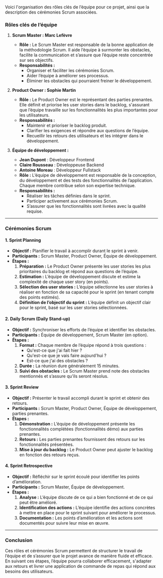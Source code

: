 
Voici l'organisation des rôles clés de l’équipe pour ce projet, ainsi que la description des cérémonies Scrum associées.

### Rôles clés de l’équipe

1. **Scrum Master : Marc Lefèvre**  
   - **Rôle :** Le Scrum Master est responsable de la bonne application de la méthodologie Scrum. Il aide l’équipe à surmonter les obstacles, facilite la communication et s’assure que l’équipe reste concentrée sur ses objectifs.
   - **Responsabilités :**
     - Organiser et faciliter les cérémonies Scrum.
     - Aider l’équipe à améliorer ses processus.
     - Éliminer les obstacles qui pourraient freiner le développement.

2. **Product Owner : Sophie Martin**  
   - **Rôle :** Le Product Owner est le représentant des parties prenantes. Elle définit et priorise les user stories dans le backlog, s'assurant que l’équipe travaille sur les fonctionnalités les plus importantes pour les utilisateurs.
   - **Responsabilités :**
     - Maintenir et prioriser le backlog produit.
     - Clarifier les exigences et répondre aux questions de l’équipe.
     - Recueillir les retours des utilisateurs et les intégrer dans le développement.

3. **Équipe de développement :**
   - **Jean Dupont** : Développeur Frontend
   - **Claire Rousseau** : Développeuse Backend
   - **Antoine Moreau** : Développeur Fullstack
   - **Rôle :** L’équipe de développement est responsable de la conception, du développement et des tests des fonctionnalités de l’application. Chaque membre contribue selon son expertise technique.
   - **Responsabilités :**
     - Réaliser les tâches définies dans le sprint.
     - Participer activement aux cérémonies Scrum.
     - S’assurer que les fonctionnalités sont livrées avec la qualité requise.

---

### Cérémonies Scrum

#### 1. Sprint Planning
- **Objectif :** Planifier le travail à accomplir durant le sprint à venir.
- **Participants :** Scrum Master, Product Owner, Équipe de développement.
- **Étapes :**
  1. **Préparation :** Le Product Owner présente les user stories les plus prioritaires du backlog et répond aux questions de l’équipe.
  2. **Estimation :** L’équipe de développement discute et estime la complexité de chaque user story (en points).
  3. **Sélection des user stories :** L’équipe sélectionne les user stories à réaliser en fonction de sa capacité pour le sprint (en tenant compte des points estimés).
  4. **Définition de l’objectif du sprint :** L’équipe définit un objectif clair pour le sprint, basé sur les user stories sélectionnées.

#### 2. Daily Scrum (Daily Stand-up)
- **Objectif :** Synchroniser les efforts de l’équipe et identifier les obstacles.
- **Participants :** Équipe de développement, Scrum Master (en option).
- **Étapes :**
  1. **Format :** Chaque membre de l’équipe répond à trois questions :
     - Qu'est-ce que j'ai fait hier ?
     - Qu'est-ce que je vais faire aujourd'hui ?
     - Est-ce que j'ai des obstacles ?
  2. **Durée :** La réunion dure généralement 15 minutes.
  3. **Suivi des obstacles :** Le Scrum Master prend note des obstacles mentionnés et s’assure qu’ils seront résolus.

#### 3. Sprint Review
- **Objectif :** Présenter le travail accompli durant le sprint et obtenir des retours.
- **Participants :** Scrum Master, Product Owner, Équipe de développement, parties prenantes.
- **Étapes :**
  1. **Démonstration :** L’équipe de développement présente les fonctionnalités complétées (fonctionnalités démo) aux parties prenantes.
  2. **Retours :** Les parties prenantes fournissent des retours sur les fonctionnalités présentées.
  3. **Mise à jour du backlog :** Le Product Owner peut ajuster le backlog en fonction des retours reçus.

#### 4. Sprint Retrospective
- **Objectif :** Réfléchir sur le sprint écoulé pour identifier les points d’amélioration.
- **Participants :** Scrum Master, Équipe de développement.
- **Étapes :**
  1. **Analyse :** L’équipe discute de ce qui a bien fonctionné et de ce qui peut être amélioré.
  2. **Identification des actions :** L’équipe identifie des actions concrètes à mettre en place pour le sprint suivant pour améliorer le processus.
  3. **Documentation :** Les points d’amélioration et les actions sont documentés pour suivre leur mise en œuvre.

---

### Conclusion
Ces rôles et cérémonies Scrum permettent de structurer le travail de l’équipe et de s’assurer que le projet avance de manière fluide et efficace. En suivant ces étapes, l’équipe pourra collaborer efficacement, s'adapter aux retours et livrer une application de commande de repas qui répond aux besoins des utilisateurs.